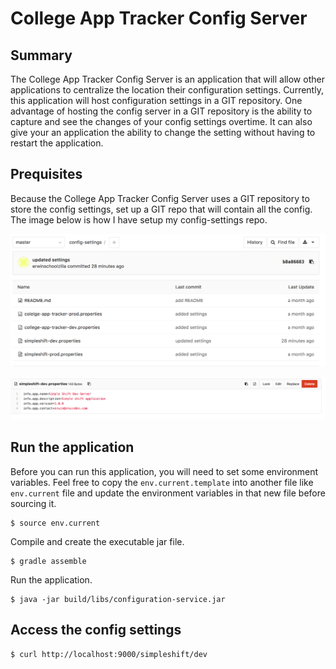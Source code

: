 # College App Tracker Config Server

## Summary
The College App Tracker Config Server is an application that will allow other applications to centralize the location their configuration settings.  Currently, this application will host configuration settings in a GIT repository.  One advantage of hosting the config server in a GIT repository is the ability to capture and see the changes of your config settings overtime.  It can also give your an application the ability to change the setting without having to restart the application.


## Prequisites
Because the College App Tracker Config Server uses a GIT repository to store the config settings, set up a GIT repo that will contain all the config.  The image below is how I have setup my config-settings repo.

![GIT repo](readme-assets/config-settings.png)

![Example properties file](readme-assets/example-properties.png)   
   
## Run the application

Before you can run this application, you will need to set some environment variables.  Feel free to copy the `env.current.template` into another file like `env.current` file and update the environment variables in that new file before sourcing it.  
  
```
$ source env.current
```  

Compile and create the executable jar file.

```
$ gradle assemble
```

Run the application.

```
$ java -jar build/libs/configuration-service.jar

```

## Access the config settings

```
$ curl http://localhost:9000/simpleshift/dev

```    
